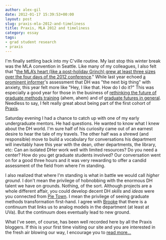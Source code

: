 ```yaml
---
author: alex-gil
date: 2012-01-17 15:39:53+00:00
layout: post
slug: praxis-mla-2012-and-timeliness
title: Praxis, MLA 2012 and timeliness
category: essay
tags:
- grad student research
- praxis
---
```


I'm finally settling back into my C'ville routine. My last stop this winter break was the MLA convention in Seattle. Like many of my colleagues, I also felt that "[the MLA’s heart (like a post-holiday Grinch) grew at least three sizes over the four days of the 2012 conference](http://publishing.umich.edu/2012/01/16/mpub-mla/)." While last year echoed [a prominent informer](http://chronicle.com/blogs/brainstorm/pannapacker-at-mla-digital-humanities-triumphant/30915)'s assessment that DH was "the next big thing" with anxiety, this year felt more like "Hey, I like that. How do I do it?" This was especially a good year for those in the business of [rethinking the future of graduate methods training](http://www.uvasci.org/current-work/) (ahem, ahem) and of [graduate futures in general](http://mediacommons.futureofthebook.org/alt-ac/). Needless to say, I felt really great about being part of the first cohort of [Praxis](https://praxis.scholarslab.org).

Saturday evening I had a chance to catch up with one of my early undergraduate mentors. He had questions. He wanted to know what I knew about the DH world. I'm sure half of his curiosity came out of an earnest desire to hear the tale of my travels. The other half was a shrewd (and responsible) move to build a vocabulary for conversations his department will inevitably have this year with the dean, other departments, the library, etc: Can an isolated DHer work well with limited resources? Do you need a center? How do you get graduate students involved? Our conversation went on for a good three hours and it was very rewarding to offer a candid assessment of the field from where I'm standing. 

I also realized that where I'm standing is what in battle we would call _higher ground_. I don't mean the privilege of hobnobbing with the enormous DH talent we have on grounds. Nothing, of the sort. Although projects are a whole different affair, you could develop decent DH _skills_ and _ideas_ were you connected from [Pie Town](http://freecabinporn.com/). I mean the privilege of seeing graduate methods transformation first-hand. I agree with [Brooke](https://scholarslab.org/digital-humanities/project-management-and-graduate-training/) that there is a continuum that links us to analog models in the department (at least at UVa). But the continuum does eventually lead to new ground.

What I've seen, of course, has been well recorded here by all the Praxis bloggers. If this is your first time visiting our site and you are interested in the fresh air blowing our way, I encourage you to [read more...](https://scholarslab.org/blog/archives/)


